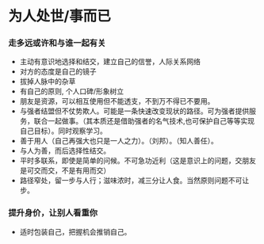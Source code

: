 # 为人处世/事而已

### 走多远或许和与谁一起有关
- 主动有意识地选择和结交，建立自己的信誉，人际关系网络
- 对方的态度是自己的镜子
- 拔掉人脉中的杂草
- 有自己的原则, 个人口碑/形象树立
- 朋友是资源，可以相互使用但不能透支，不到万不得已不要用。
- 与强者结盟但不仗势欺人。可能是一条快速改变现状的路径。可为强者提供服务，联合一起做事。（其本质还是借助强者的名气技术,也可保护自己等等实现自己目标）。同时观察学习。
- 善于用人（自己再强大也只是一人之力）。（刘邦）。（知人善任）。
- 与人为善，而后选择性结交。
- 平时多联系，即使是简单的问候。不可急功近利（这是意识上的问题，交朋友是可交而交，不是有用而交）
- 路径窄处，留一步与人行；滋味浓时，减三分让人食。当然原则问题不可让步。

### 提升身价，让别人看重你
- 适时包装自己，把握机会推销自己。
